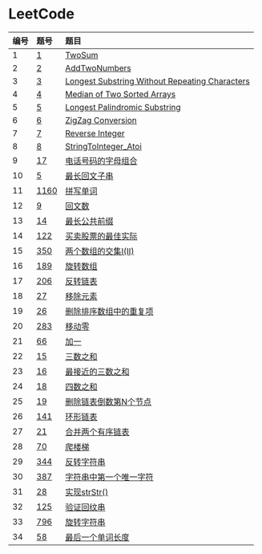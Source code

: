 # LeetCode
|编号|题号|题目|
|:---|:---|:---|
|1|[1](https://leetcode-cn.com/problems/two-sum/)|[TwoSum](https://github.com/pyihe/go-leetcode/blob/master/1.TwoSum/main.go)|
|2|[2](https://leetcode-cn.com/problems/add-two-numbers/)|[AddTwoNumbers](https://github.com/pyihe/go-leetcode/blob/master/2.AddTwoNumbers/main.go)|
|3|[3](https://leetcode-cn.com/problems/longest-substring-without-repeating-characters/)|[Longest Substring Without Repeating Characters](https://github.com/pyihe/go-leetcode/blob/master/3.NoRepeatLongestSubStr/main.go)|
|4|[4](https://leetcode-cn.com/problems/median-of-two-sorted-arrays/)|[Median of Two Sorted Arrays](https://github.com/pyihe/go-leetcode/blob/master/4.MedianOfTwoSortedArrays/main.go)|
|5|[5](https://leetcode-cn.com/problems/longest-palindromic-substring/)|[Longest Palindromic Substring](https://github.com/pyihe/go-leetcode/blob/master/5.LongestPalindromicSubstring/main.go)|
|6|[6](https://leetcode-cn.com/problems/zigzag-conversion/)|[ZigZag Conversion](https://github.com/pyihe/go-leetcode/blob/master/6.ZigZagConversion/main.go)|
|7|[7](https://leetcode-cn.com/problems/reverse-integer/)|[Reverse Integer](https://github.com/pyihe/go-leetcode/blob/master/7.ReverseInteger/main.go)|
|8|[8](https://leetcode-cn.com/problems/string-to-integer-atoi/)|[StringToInteger_Atoi](https://github.com/pyihe/go-leetcode/blob/master/8.StringToInteger_Atoi/main.go)|
|9|[17](https://leetcode-cn.com/problems/letter-combinations-of-a-phone-number/)|[电话号码的字母组合](https://github.com/pyihe/go-leetcode/blob/master/9.%E7%94%B5%E8%AF%9D%E5%8F%B7%E7%A0%81%E7%9A%84%E5%AD%97%E6%AF%8D%E7%BB%84%E5%90%88/main.go)|
|10|[5](https://leetcode-cn.com/problems/longest-palindromic-substring/)|[最长回文子串](https://github.com/pyihe/go-leetcode/blob/master/10.%E6%9C%80%E9%95%BF%E5%9B%9E%E6%96%87%E5%AD%90%E4%B8%B2/main.go)|
|11|[1160](https://leetcode-cn.com/problems/find-words-that-can-be-formed-by-characters/)|[拼写单词](https://github.com/pyihe/go-leetcode/blob/master/11.%E6%8B%BC%E5%86%99%E5%8D%95%E8%AF%8D/main.go)|
|12|[9](https://leetcode-cn.com/problems/palindrome-number/)|[回文数](https://github.com/pyihe/go-leetcode/blob/master/12.%E5%9B%9E%E6%96%87%E6%95%B0/main.go)|
|13|[14](https://leetcode-cn.com/problems/longest-common-prefix/)|[最长公共前缀](https://github.com/pyihe/go-leetcode/blob/master/13.%E6%9C%80%E9%95%BF%E5%85%AC%E5%85%B1%E5%89%8D%E7%BC%80/main.go)|
|14|[122](https://leetcode-cn.com/problems/best-time-to-buy-and-sell-stock-ii/)|[买卖股票的最佳实际](https://github.com/pyihe/go-leetcode/blob/master/14.%E4%B9%B0%E5%8D%96%E8%82%A1%E7%A5%A8%E7%9A%84%E6%9C%80%E4%BD%B3%E6%97%B6%E6%9C%BA/main.go)|
|15|[350](https://leetcode-cn.com/problems/intersection-of-two-arrays-ii/)|[两个数组的交集I(II)](https://github.com/pyihe/go-leetcode/blob/master/15.%E6%97%8B%E8%BD%AC%E6%95%B0%E7%BB%84/main.go)|
|16|[189](https://leetcode-cn.com/problems/rotate-array/)|[旋转数组](https://github.com/pyihe/go-leetcode/blob/master/16.%E4%B8%A4%E4%B8%AA%E6%95%B0%E7%BB%84%E7%9A%84%E4%BA%A4%E9%9B%86/main.go)|
|17|[206](https://leetcode-cn.com/problems/reverse-linked-list/)|[反转链表](https://github.com/pyihe/go-leetcode/blob/master/17.%E5%8F%8D%E8%BD%AC%E9%93%BE%E8%A1%A8/main.go)|
|18|[27](https://leetcode-cn.com/problems/remove-element/)|[移除元素](https://github.com/pyihe/go-leetcode/blob/master/18.%E7%A7%BB%E9%99%A4%E5%85%83%E7%B4%A0/main.go)|
|19|[26](https://leetcode-cn.com/problems/remove-duplicates-from-sorted-array/)|[删除排序数组中的重复项](https://github.com/pyihe/go-leetcode/blob/master/19.%E5%88%A0%E9%99%A4%E6%8E%92%E5%BA%8F%E6%95%B0%E7%BB%84%E4%B8%AD%E7%9A%84%E9%87%8D%E5%A4%8D%E9%A1%B9/main.go)|
|20|[283](https://leetcode-cn.com/problems/move-zeroes/)|[移动零](https://github.com/pyihe/go-leetcode/blob/master/20.%E7%A7%BB%E5%8A%A8%E9%9B%B6/main.go)|
|21|[66](https://leetcode-cn.com/problems/plus-one/)|[加一](https://github.com/pyihe/go-leetcode/blob/master/21.%E5%8A%A0%E4%B8%80/main.go)|
|22|[15](https://leetcode-cn.com/problems/3sum/)|[三数之和](https://github.com/pyihe/go-leetcode/blob/master/22.%E4%B8%89%E6%95%B0%E4%B9%8B%E5%92%8C/main.go)|
|23|[16](https://leetcode-cn.com/problems/3sum-closest/)|[最接近的三数之和](https://github.com/pyihe/go-leetcode/blob/master/23.%E6%9C%80%E6%8E%A5%E8%BF%91%E7%9A%84%E4%B8%89%E6%95%B0%E4%B9%8B%E5%92%8C/main.go)|
|24|[18](https://leetcode-cn.com/problems/4sum/)|[四数之和](https://github.com/pyihe/go-leetcode/blob/master/24.%E5%9B%9B%E6%95%B0%E4%B9%8B%E5%92%8C/main.go)|
|25|[19](https://leetcode-cn.com/problems/remove-nth-node-from-end-of-list/)|[删除链表倒数第N个节点](https://github.com/pyihe/go-leetcode/blob/master/25.%E5%88%A0%E9%99%A4%E9%93%BE%E8%A1%A8%E5%80%92%E6%95%B0%E7%AC%ACN%E4%B8%AA%E8%8A%82%E7%82%B9/main.go)|
|26|[141](https://leetcode-cn.com/problems/linked-list-cycle/)|[环形链表](https://github.com/pyihe/go-leetcode/blob/master/26.%E7%8E%AF%E5%BD%A2%E9%93%BE%E8%A1%A8/main.go)|
|27|[21](https://leetcode-cn.com/problems/merge-two-sorted-lists/)|[合并两个有序链表](https://github.com/pyihe/go-leetcode/blob/master/27.%E5%90%88%E5%B9%B6%E4%B8%A4%E4%B8%AA%E6%9C%89%E5%BA%8F%E9%93%BE%E8%A1%A8/main.go)|
|28|[70](https://leetcode-cn.com/problems/climbing-stairs/)|[爬楼梯](https://github.com/pyihe/go-leetcode/blob/master/28.%E7%88%AC%E6%A5%BC%E6%A2%AF/main.go)|
|29|[344](https://leetcode-cn.com/problems/reverse-string/)|[反转字符串](https://github.com/pyihe/go-leetcode/blob/master/29.%E5%8F%8D%E8%BD%AC%E5%AD%97%E7%AC%A6%E4%B8%B2/main.go)|
|30|[387](https://leetcode-cn.com/problems/first-unique-character-in-a-string/)|[字符串中第一个唯一字符](https://github.com/pyihe/go-leetcode/blob/master/30.%E5%AD%97%E7%AC%A6%E4%B8%B2%E4%B8%AD%E7%9A%84%E7%AC%AC%E4%B8%80%E4%B8%AA%E5%94%AF%E4%B8%80%E5%AD%97%E7%AC%A6/main.go)|
|31|[28](https://leetcode-cn.com/problems/implement-strstr/)|[实现strStr()](https://github.com/pyihe/go-leetcode/blob/master/31.%E5%AE%9E%E7%8E%B0strStr()/main.go)|
|32|[125](https://leetcode-cn.com/problems/valid-palindrome/)|[验证回纹串](https://github.com/pyihe/go-leetcode/blob/master/32.%E9%AA%8C%E8%AF%81%E5%9B%9E%E7%BA%B9%E4%B8%B2/main.go)|
|33|[796](https://leetcode-cn.com/problems/rotate-string/)|[旋转字符串](https://github.com/pyihe/go-leetcode/blob/master/33.%E6%97%8B%E8%BD%AC%E5%AD%97%E7%AC%A6%E4%B8%B2/main.go)|
|34|[58](https://leetcode-cn.com/problems/length-of-last-word/)|[最后一个单词长度](https://github.com/pyihe/go-leetcode/blob/master/34.%E6%9C%80%E5%90%8E%E4%B8%80%E4%B8%AA%E5%8D%95%E8%AF%8D%E7%9A%84%E9%95%BF%E5%BA%A6/main.go)|

